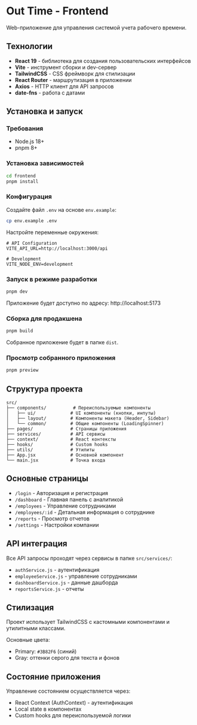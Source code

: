 # Out Time - Frontend

Web-приложение для управления системой учета рабочего времени.

## Технологии

- **React 19** - библиотека для создания пользовательских интерфейсов
- **Vite** - инструмент сборки и dev-сервер
- **TailwindCSS** - CSS фреймворк для стилизации
- **React Router** - маршрутизация в приложении
- **Axios** - HTTP клиент для API запросов
- **date-fns** - работа с датами

## Установка и запуск

### Требования

- Node.js 18+
- pnpm 8+

### Установка зависимостей

```bash
cd frontend
pnpm install
```

### Конфигурация

Создайте файл `.env` на основе `env.example`:

```bash
cp env.example .env
```

Настройте переменные окружения:

```env
# API Configuration
VITE_API_URL=http://localhost:3000/api

# Development
VITE_NODE_ENV=development
```

### Запуск в режиме разработки

```bash
pnpm dev
```

Приложение будет доступно по адресу: http://localhost:5173

### Сборка для продакшена

```bash
pnpm build
```

Собранное приложение будет в папке `dist`.

### Просмотр собранного приложения

```bash
pnpm preview
```

## Структура проекта

```
src/
├── components/          # Переиспользуемые компоненты
│   ├── ui/             # UI компоненты (кнопки, инпуты)
│   ├── layout/         # Компоненты макета (Header, Sidebar)
│   └── common/         # Общие компоненты (LoadingSpinner)
├── pages/              # Страницы приложения
├── services/           # API сервисы
├── context/            # React контексты
├── hooks/              # Custom hooks
├── utils/              # Утилиты
├── App.jsx             # Основной компонент
└── main.jsx            # Точка входа
```

## Основные страницы

- `/login` - Авторизация и регистрация
- `/dashboard` - Главная панель с аналитикой
- `/employees` - Управление сотрудниками
- `/employees/:id` - Детальная информация о сотруднике
- `/reports` - Просмотр отчетов
- `/settings` - Настройки компании

## API интеграция

Все API запросы проходят через сервисы в папке `src/services/`:

- `authService.js` - аутентификация
- `employeeService.js` - управление сотрудниками
- `dashboardService.js` - данные дашборда
- `reportsService.js` - отчеты

## Стилизация

Проект использует TailwindCSS с кастомными компонентами и утилитными классами.

Основные цвета:
- Primary: `#3B82F6` (синий)
- Gray: оттенки серого для текста и фонов

## Состояние приложения

Управление состоянием осуществляется через:
- React Context (AuthContext) - аутентификация
- Local state в компонентах
- Custom hooks для переиспользуемой логики 